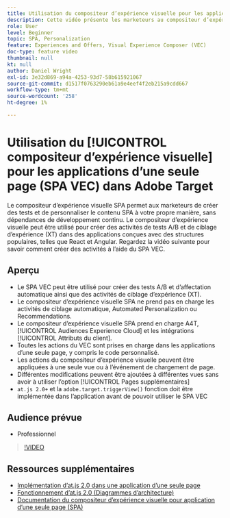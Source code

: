 ```yaml
---
title: Utilisation du compositeur d’expérience visuelle pour les applications d’une seule page (SPA VEC)
description: Cette vidéo présente les marketeurs au compositeur d’expérience visuelle Adobe Target pour les applications d’une seule page (SPA VEC). Regardez cette vidéo pour savoir comment créer des activités à l’aide du SPA VEC.
role: User
level: Beginner
topic: SPA, Personalization
feature: Experiences and Offers, Visual Experience Composer (VEC)
doc-type: feature video
thumbnail: null
kt: null
author: Daniel Wright
exl-id: 3e32d869-a94a-4253-93d7-58b615921067
source-git-commit: d1517f0763290eb61a9e4eef4f2eb215a9cdd667
workflow-type: tm+mt
source-wordcount: '258'
ht-degree: 1%

---
```


# Utilisation du [!UICONTROL compositeur d’expérience visuelle] pour les applications d’une seule page (SPA VEC) dans Adobe Target

Le compositeur d’expérience visuelle SPA permet aux marketeurs de créer des tests et de personnaliser le contenu SPA à votre propre manière, sans dépendances de développement continu. Le compositeur d’expérience visuelle peut être utilisé pour créer des activités de tests A/B et de ciblage d’expérience (XT) dans des applications conçues avec des structures populaires, telles que React et Angular. Regardez la vidéo suivante pour savoir comment créer des activités à l’aide du SPA VEC.

## Aperçu

* Le SPA VEC peut être utilisé pour créer des tests A/B et d’affectation automatique ainsi que des activités de ciblage d’expérience (XT).
* Le compositeur d’expérience visuelle SPA ne prend pas en charge les activités de ciblage automatique, Automated Personalization ou Recommendations.
* Le compositeur d’expérience visuelle SPA prend en charge A4T, [!UICONTROL Audiences Experience Cloud] et les intégrations [!UICONTROL Attributs du client].
* Toutes les actions du VEC sont prises en charge dans les applications d’une seule page, y compris le code personnalisé.
* Les actions du compositeur d’expérience visuelle peuvent être appliquées à une seule vue ou à l’événement de chargement de page.
* Différentes modifications peuvent être ajoutées à différentes vues sans avoir à utiliser l’option [!UICONTROL Pages supplémentaires]
* `at.js 2.0+` et la  `adobe.target.triggerView()` fonction doit être implémentée dans l’application avant de pouvoir utiliser le SPA VEC

## Audience prévue

* Professionnel

>[!VIDEO](https://video.tv.adobe.com/v/26249?quality=12)


## Ressources supplémentaires

* [Implémentation d’at.js 2.0 dans une application d’une seule page](../implementation/implement-atjs-20-in-a-single-page-application.md)
* [Fonctionnement d’at.js 2.0 (Diagrammes d’architecture)](../implementation/understanding-how-atjs-20-works.md)
* [Documentation du compositeur d’expérience visuelle pour application d’une seule page (SPA)](https://experienceleague.adobe.com/docs/target/using/experiences/spa-visual-experience-composer.html?lang=en)
